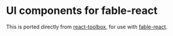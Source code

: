 UI components for fable-react
=======

This is ported directly from [react-toolbox](http://react-toolbox.com/), for use with [fable-react](https://github.com/fable-compiler/fable-react).